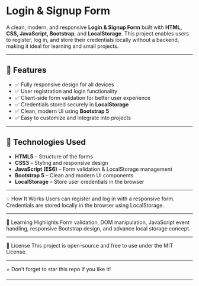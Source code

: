 # Login & Signup Form

A clean, modern, and responsive **Login & Signup Form** built with **HTML, CSS, JavaScript, Bootstrap**, and **LocalStorage**. This project enables users to register, log in, and store their credentials locally without a backend, making it ideal for learning and small projects.

---

## 🚀 Features

- ✅ Fully responsive design for all devices  
- ✅ User registration and login functionality  
- ✅ Client-side form validation for better user experience  
- ✅ Credentials stored securely in **LocalStorage**  
- ✅ Clean, modern UI using **Bootstrap 5**  
- ✅ Easy to customize and integrate into projects  

---

## 🎨 Technologies Used

- **HTML5** – Structure of the forms  
- **CSS3** – Styling and responsive design  
- **JavaScript (ES6)** – Form validation & LocalStorage management  
- **Bootstrap 5** – Clean and modern UI components  
- **LocalStorage** – Store user credentials in the browser

---

💡 How It Works
Users can register and log in with a responsive form. Credentials are stored locally in the browser using LocalStorage.

---

🧠 Learning Highlights
Form validation, DOM manipulation, JavaScript event handling, responsive Bootstrap design, and advance local storage concept.

---

📜 License
This project is open-source and free to use under the MIT License.

---

⭐ Don’t forget to star this repo if you like it!

---

